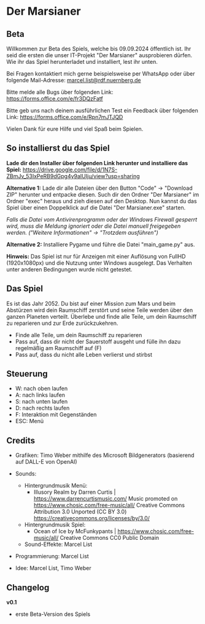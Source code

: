 # Der Marsianer

## Beta

Willkommen zur Beta des Spiels, welche bis 09.09.2024 öffentlich ist.
Ihr seid die ersten die unser IT-Projekt "Der Marsianer" ausprobieren dürfen.
Wie ihr das Spiel herunterladet und installiert, lest ihr unten.

Bei Fragen kontaktiert mich gerne beispielsweise per WhatsApp oder über folgende Mail-Adresse:
marcel.list@rdf.nuernberg.de

Bitte melde alle Bugs über folgenden Link:
https://forms.office.com/e/fr3DQzFatf

Bitte geb uns nach deinem ausführlichen Test ein Feedback über folgenden Link:
https://forms.office.com/e/Rpn7mJTJQD

Vielen Dank für eure Hilfe und viel Spaß beim Spielen.

## So installierst du das Spiel

**Lade dir den Installer über folgenden Link herunter und installiere das Spiel:** 
https://drive.google.com/file/d/1N7S-ZBmJv_53IxPeRB9dGpg4y9aIUIju/view?usp=sharing

**Alternative 1:**
Lade dir alle Dateien über den Button "Code" → "Download ZIP" herunter und entpacke diesen.
Such dir den Ordner "Der Marsianer" im Ordner "exec" heraus und zieh diesen auf den Desktop.
Nun kannst du das Spiel über einen Doppelklick auf die Datei "Der Marsianer.exe" starten.

_Falls die Datei vom Antivirenprogramm oder der Windows Firewall gesperrt wird,
muss die Meldung ignoriert oder die Datei manuell freigegeben werden.
("Weitere Informationen" → "Trotzdem ausführen")_

**Alternative 2:**
Installiere Pygame und führe die Datei "main_game.py" aus.

**Hinweis:**
Das Spiel ist nur für Anzeigen mit einer Auflösung von FullHD (1920x1080px) und
die Nutzung unter Windows ausgelegt. Das Verhalten unter anderen Bedingungen wurde nicht getestet.

## Das Spiel

Es ist das Jahr 2052. Du bist auf einer Mission zum Mars und
beim Abstürzen wird dein Raumschiff zerstört und seine Teile werden über den ganzen Planeten verteilt.
Überlebe und finde alle Teile, um dein Raumschiff zu reparieren und zur Erde zurückzukehren.

- Finde alle Teile, um dein Raumschiff zu reparieren
- Pass auf, dass dir nicht der Sauerstoff ausgeht und fülle ihn dazu regelmäßig am Raumschiff auf (F)
- Pass auf, dass du nicht alle Leben verlierst und stirbst


## Steuerung
  - W: nach oben laufen
  - A: nach links laufen
  - S: nach unten laufen
  - D: nach rechts laufen
  - F: Interaktion mit Gegenständen
  - ESC: Menü

## Credits
- Grafiken: Timo Weber mithilfe des Microsoft Bildgenerators (basierend auf DALL-E von OpenAI)
- Sounds: 
  - Hintergrundmusik Menü:
    - Illusory Realm by Darren Curtis | https://www.darrencurtismusic.com/
Music promoted on https://www.chosic.com/free-music/all/
Creative Commons Attribution 3.0 Unported (CC BY 3.0)
https://creativecommons.org/licenses/by/3.0/
  - Hintergrundmusik Spiel:
    - Ocean of Ice by McFunkypants | https://www.chosic.com/free-music/all/
Creative Commons CC0 Public Domain
  - Sound-Effekte: Marcel List
 
- Programmierung: Marcel List
- Idee: Marcel List, Timo Weber

## Changelog

**v0.1**
- erste Beta-Version des Spiels
